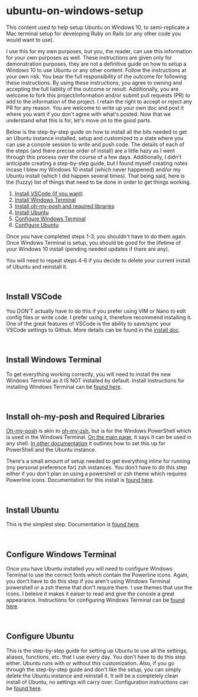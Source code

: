 # ubuntu-on-windows-setup
This content used to help setup Ubuntu on Windows 10, to semi-replicate a Mac terminal setup for developing Ruby on Rails (or any other code you would want to use).

I use this for my own purposes, but you, the reader, can use this information for your own purposes as well. These instructions are given only for demonstration purposes, they are not a definitive guide on how to setup a Windows 10 to use Ubuntu or any other content. Follow the instructions at your own risk. You bear the full responsibility of the outcome for following these instructions. By using these instructions, you agree to owning and accepting the full liablity of the outcome or result. Additionally, you are welcome to fork this project/information and/or submit pull requests (PR) to add to the information of the project. I retain the right to accept or reject any PR for any reason. You are welcome to write up your own doc and post it where you want if you don't agree with what's posted. Now that we understand what this is for, let's move on to the good parts.

Below is the step-by-step guide on how to install all the bits needed to get an Ubuntu instance installed, setup and customized to a state where you can use a console session to write and push code. The details of each of the steps (and there precise order of install) are a little hazy as I went through this process over the course of a few days. Additionally, I didn't anticipate creating a step-by-step guide, but I found myself creating notes incase I blew my Windows 10 install (which never happened) and/or my Ubuntu install (which I did happen several times). That being said, here is the (fuzzy) list of things that need to be done in order to get things working.

1. [Install VSCode (if you want)](#)
2. [Install Windows Terminal](#)
3. [Install oh-my-posh and required libraries](#)
4. [Install Ubuntu](#)
5. [Configure Windows Terminal](#)
6. [Configure Ubuntu](#)

Once you have completed steps 1-3, you shouldn't have to do them again. Once Windows Terminal is setup, you should be good for the lifetime of your Windows 10 install (pending needed updates if there are any).

You will need to repeat steps 4-6 if you decide to delete your current install of Ubuntu and reinstall it.

<br/>

## Install VSCode

You DON'T actually have to do this if you prefer using VIM or Nano to edit config files or write code. I prefer using it, therefore recommend installing it. One of the great features of VSCode is the ability to save/sync your VSCode settings to Github. More details can be found in the [install doc](#).

<br/>

## Install Windows Terminal

To get everything working correctly, you will need to install the new Windows Terminal as it IS NOT installed by default. Install instructions for installing Windows Terminal can be [found here](#).

<br/>

## Install oh-my-posh and Required Libraries

[Oh-my-posh](https://ohmyposh.dev/) is akin to [oh-my-zsh](https://ohmyz.sh/), but is for the Windows PowerShell which is used in the Windows Terminal. [On the main page](https://ohmyposh.dev/), it says it can be used in any shell. [In other documentation](https://docs.microsoft.com/en-us/windows/terminal/tutorials/powerline-setup#set-cascadia-code-pl-as-your-font) it outlines how to set this up for PowerShell and the Ubuntu instance.

There's a small amount of setup needed to get everything inline for running (my personal preference for) zsh instances. You don't have to do this step either if you don't plan on using a powershell or zsh theme which requires Powerline icons. Documentation for this install is [found here](#).

<br/>

## Install Ubuntu

This is the simplest step. Documentation is [found here]().

<br/>

## Configure Windows Terminal

Once you have Ubuntu installed you will need to configure Windows Terminal to use the correct fonts which contain the Powerline icons. Again, you don't have to do this step if you aren't using Windows Terminal powershell or a zsh theme that don't require them. I use themes that use the icons. I beleive it makes it eaiser to read and give the conosle a great appearance. Instructions for configuring Windows Terminal can be [found here](#).

<br/>

## Configure Ubuntu

This is the step-by-step guide for setting up Ubuntu to use all the settings, aliases, functions, etc. that I use every day. You don't have to do this step either. Ubuntu runs with or without this customization. Also, if you go through the step-by-step guide and don't like the setup, you can simply delete the Ubuntu instance and reinstall it. It will be a completely clean install of Ubuntu, no settings will carry over. Configuration instructions can be [found here](#).